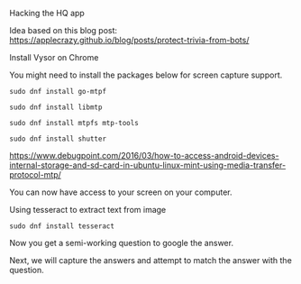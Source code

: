 Hacking the HQ app

Idea based on this blog post:
https://applecrazy.github.io/blog/posts/protect-trivia-from-bots/


Install Vysor on Chrome

You might need to install the packages below for screen capture support.

`sudo dnf install go-mtpf`

`sudo dnf install libmtp`

`sudo dnf install mtpfs mtp-tools`

`sudo dnf install shutter`


https://www.debugpoint.com/2016/03/how-to-access-android-devices-internal-storage-and-sd-card-in-ubuntu-linux-mint-using-media-transfer-protocol-mtp/

You can now have access to your screen on your computer.

Using tesseract to extract text from image

`sudo dnf install tesseract`

Now you get a semi-working question to google the answer.

Next, we will capture the answers and attempt to match the answer with the question.

